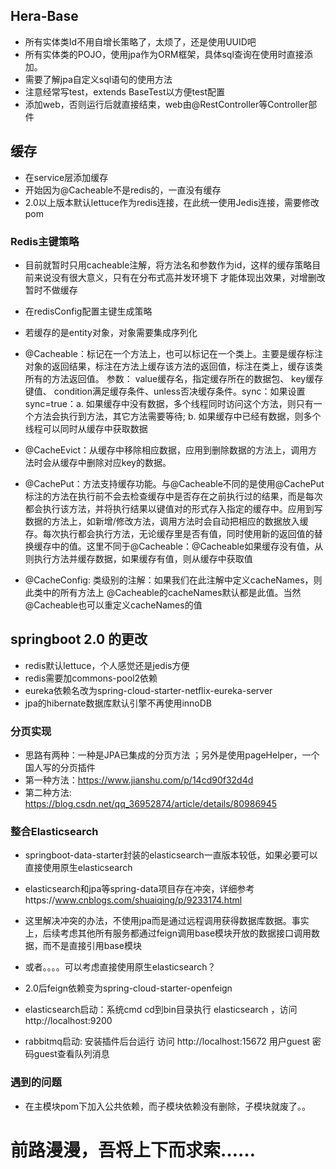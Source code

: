 ## Hera-Base
- 所有实体类Id不用自增长策略了，太烦了，还是使用UUID吧
- 所有实体类的POJO，使用jpa作为ORM框架，具体sql查询在使用时直接添加。
- 需要了解jpa自定义sql语句的使用方法
- 注意经常写test，extends BaseTest以方便test配置
- 添加web，否则运行后就直接结束，web由@RestController等Controller部件
## 缓存
- 在service层添加缓存
- 开始因为@Cacheable不是redis的，一直没有缓存
- 2.0以上版本默认lettuce作为redis连接，在此统一使用Jedis连接，需要修改pom
### Redis主键策略

- 目前就暂时只用cacheable注解，将方法名和参数作为id，这样的缓存策略目前来说没有很大意义，只有在分布式高并发环境下 才能体现出效果，对增删改暂时不做缓存

- 在redisConfig配置主键生成策略
- 若缓存的是entity对象，对象需要集成序列化
- @Cacheable：标记在一个方法上，也可以标记在一个类上。主要是缓存标注对象的返回结果，标注在方法上缓存该方法的返回值，标注在类上，缓存该类所有的方法返回值。
参数： value缓存名，指定缓存所在的数据包、 key缓存键值、 condition满足缓存条件、unless否决缓存条件。sync：如果设置sync=true：a. 如果缓存中没有数据，多个线程同时访问这个方法，则只有一个方法会执行到方法，其它方法需要等待; b. 如果缓存中已经有数据，则多个线程可以同时从缓存中获取数据
- @CacheEvict：从缓存中移除相应数据，应用到删除数据的方法上，调用方法时会从缓存中删除对应key的数据。
- @CachePut：方法支持缓存功能。与@Cacheable不同的是使用@CachePut标注的方法在执行前不会去检查缓存中是否存在之前执行过的结果，而是每次都会执行该方法，并将执行结果以键值对的形式存入指定的缓存中。应用到写数据的方法上，如新增/修改方法，调用方法时会自动把相应的数据放入缓存。每次执行都会执行方法，无论缓存里是否有值，同时使用新的返回值的替换缓存中的值。这里不同于@Cacheable：@Cacheable如果缓存没有值，从则执行方法并缓存数据，如果缓存有值，则从缓存中获取值
- @CacheConfig: 类级别的注解：如果我们在此注解中定义cacheNames，则此类中的所有方法上 @Cacheable的cacheNames默认都是此值。当然@Cacheable也可以重定义cacheNames的值
## springboot 2.0 的更改
- redis默认lettuce，个人感觉还是jedis方便
- redis需要加commons-pool2依赖
- eureka依赖名改为spring-cloud-starter-netflix-eureka-server
- jpa的hibernate数据库默认引擎不再使用innoDB

### 分页实现
- 思路有两种：一种是JPA已集成的分页方法 ；另外是使用pageHelper，一个国人写的分页插件
- 第一种方法：https://www.jianshu.com/p/14cd90f32d4d
- 第二种方法: https://blog.csdn.net/qq_36952874/article/details/80986945

### 整合Elasticsearch
- springboot-data-starter封装的elasticsearch一直版本较低，如果必要可以直接使用原生elasticsearch
- elasticsearch和jpa等spring-data项目存在冲突，详细参考https://www.cnblogs.com/shuaiqing/p/9233174.html
- 这里解决冲突的办法，不使用jpa而是通过远程调用获得数据库数据。事实上，后续考虑其他所有服务都通过feign调用base模块开放的数据接口调用数据，而不是直接引用base模块
- 或者。。。。可以考虑直接使用原生elasticsearch？
- 2.0后feign依赖变为spring-cloud-starter-openfeign

- elasticsearch启动：系统cmd cd到bin目录执行 elasticsearch ，访问 http://localhost:9200
- rabbitmq启动: 安装插件后台运行  访问 http://localhost:15672 用户guest 密码guest查看队列消息

### 遇到的问题
- 在主模块pom下加入公共依赖，而子模块依赖没有删除，子模块就废了。。
#  前路漫漫，吾将上下而求索……